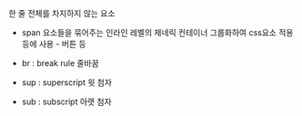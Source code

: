 한 줄 전체를 차지하지 않는 요소

- span
  요소들을 묶어주는 인라인 레벨의 제네릭 컨테이너
  그룹화하여 css요소 적용 등에 사용 - 버튼 등
  
- br : break rule
  줄바꿈

- sup : superscript
  윗 첨자

- sub : subscript
  아랫  첨자